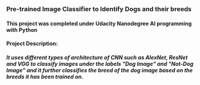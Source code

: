 ### Pre-trained Image Classifier to Identify Dogs and their breeds

#### This project was completed under Udacity Nanodegree AI programming with Python 

#### Project Description: 

##### It uses different types of architecture of CNN such as AlexNet, ResNet and VGG to classify images under the labels "Dog Image" and "Not-Dog Image" and it further classifies the breed of the dog image based on the breeds it has been trained on.
